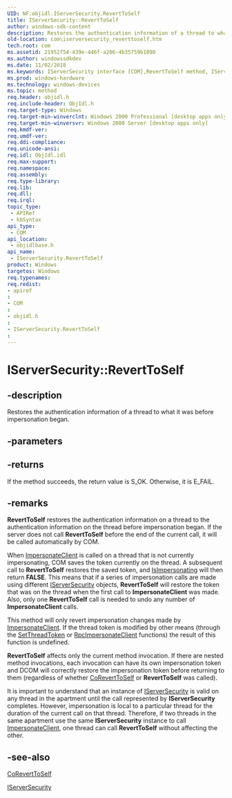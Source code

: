 ```yaml
---
UID: NF:objidl.IServerSecurity.RevertToSelf
title: IServerSecurity::RevertToSelf
author: windows-sdk-content
description: Restores the authentication information of a thread to what it was before impersonation began.
old-location: com\iserversecurity_reverttoself.htm
tech.root: com
ms.assetid: 21952f54-439e-446f-a206-4b35759b1090
ms.author: windowssdkdev
ms.date: 11/02/2018
ms.keywords: IServerSecurity interface [COM],RevertToSelf method, IServerSecurity.RevertToSelf, IServerSecurity::RevertToSelf, RevertToSelf, RevertToSelf method [COM], RevertToSelf method [COM],IServerSecurity interface, _com_iserversecurity_reverttoself, com.iserversecurity_reverttoself, objidlbase/IServerSecurity::RevertToSelf
ms.prod: windows-hardware
ms.technology: windows-devices
ms.topic: method
req.header: objidl.h
req.include-header: ObjIdl.h
req.target-type: Windows
req.target-min-winverclnt: Windows 2000 Professional [desktop apps only]
req.target-min-winversvr: Windows 2000 Server [desktop apps only]
req.kmdf-ver: 
req.umdf-ver: 
req.ddi-compliance: 
req.unicode-ansi: 
req.idl: ObjIdl.idl
req.max-support: 
req.namespace: 
req.assembly: 
req.type-library: 
req.lib: 
req.dll: 
req.irql: 
topic_type:
 - APIRef
 - kbSyntax
api_type:
 - COM
api_location:
 - objidlbase.h
api_name:
 - IServerSecurity.RevertToSelf
product: Windows
targetos: Windows
req.typenames: 
req.redist: 
- apiref
: 
- COM
: 
- objidl.h
: 
- IServerSecurity.RevertToSelf
: 
---
```


# IServerSecurity::RevertToSelf


## -description


Restores the authentication information of a thread to what it was before impersonation began.


## -parameters






## -returns



If the method succeeds, the return value is S_OK. Otherwise, it is E_FAIL.




## -remarks



<b>RevertToSelf</b> restores the authentication information on a thread to the authentication information on the thread before impersonation began. If the server does not call <b>RevertToSelf</b> before the end of the current call, it will be called automatically by COM.

When <a href="https://msdn.microsoft.com/20398b63-0fcb-40ab-93ed-f4c75760eb9e">ImpersonateClient</a> is called on a thread that is not currently impersonating, COM saves the token currently on the thread. A subsequent call to <b>RevertToSelf</b> restores the saved token, and <a href="https://msdn.microsoft.com/f847348a-1785-4b4a-b43e-a5eea21847c4">IsImpersonating</a> will then return <b>FALSE</b>. This means that if a series of impersonation calls are made using different <a href="https://msdn.microsoft.com/aacef77c-7185-44ed-aa1a-465c6100a431">IServerSecurity</a> objects, <b>RevertToSelf</b> will restore the token that was on the thread when the first call to <b>ImpersonateClient</b> was made. Also, only one <b>RevertToSelf</b> call is needed to undo any number of <b>ImpersonateClient</b> calls.

This method will only revert impersonation changes made by <a href="https://msdn.microsoft.com/20398b63-0fcb-40ab-93ed-f4c75760eb9e">ImpersonateClient</a>. If the thread token is modified by other means (through the <a href="https://msdn.microsoft.com/ba1a4fce-b3cc-423d-b213-5dfca3dea708">SetThreadToken</a> or <a href="https://msdn.microsoft.com/1b91c4dc-ac49-4002-b293-a25ca2ffcb21">RpcImpersonateClient</a> functions) the result of this function is undefined.

<b>RevertToSelf</b> affects only the current method invocation. If there are nested method invocations, each invocation can have its own impersonation token and DCOM will correctly restore the impersonation token before returning to them (regardless of whether <a href="https://msdn.microsoft.com/8061ddbe-ed21-47f7-9ac4-b3ec910ff89d">CoRevertToSelf</a> or <b>RevertToSelf</b> was called).

It is important to understand that an instance of <a href="https://msdn.microsoft.com/aacef77c-7185-44ed-aa1a-465c6100a431">IServerSecurity</a> is valid on any thread in the apartment until the call represented by <b>IServerSecurity</b> completes. However, impersonation is local to a particular thread for the duration of the current call on that thread. Therefore, if two threads in the same apartment use the same <b>IServerSecurity</b> instance to call <a href="https://msdn.microsoft.com/20398b63-0fcb-40ab-93ed-f4c75760eb9e">ImpersonateClient</a>, one thread can call <b>RevertToSelf</b> without affecting the other.




## -see-also




<a href="https://msdn.microsoft.com/8061ddbe-ed21-47f7-9ac4-b3ec910ff89d">CoRevertToSelf</a>



<a href="https://msdn.microsoft.com/aacef77c-7185-44ed-aa1a-465c6100a431">IServerSecurity</a>
 

 

